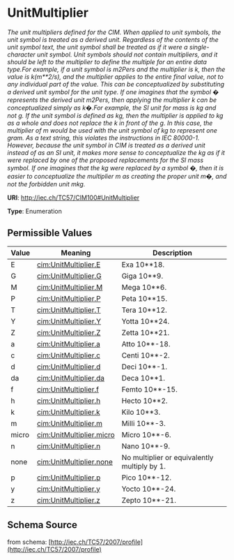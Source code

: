 # UnitMultiplier

_The unit multipliers defined for the CIM.  When applied to unit symbols, the unit symbol is treated as a derived unit. Regardless of the contents of the unit symbol text, the unit symbol shall be treated as if it were a single-character unit symbol. Unit symbols should not contain multipliers, and it should be left to the multiplier to define the multiple for an entire data type.For example, if a unit symbol is m2Pers and the multiplier is k, then the value is k(m**2/s), and the multiplier applies to the entire final value, not to any individual part of the value. This can be conceptualized by substituting a derived unit symbol for the unit type. If one imagines that the symbol � represents the derived unit m2Pers, then applying the multiplier k can be conceptualized simply as k�.For example, the SI unit for mass is kg and not g.  If the unit symbol is defined as kg, then the multiplier is applied to kg as a whole and does not replace the k in front of the g. In this case, the multiplier of m would be used with the unit symbol of kg to represent one gram.  As a text string, this violates the instructions in IEC 80000-1. However, because the unit symbol in CIM is treated as a derived unit instead of as an SI unit, it makes more sense to conceptualize the kg as if it were replaced by one of the proposed replacements for the SI mass symbol. If one imagines that the kg were replaced by a symbol �, then it is easier to conceptualize the multiplier m as creating the proper unit m�, and not the forbidden unit mkg._

**URI**: http://iec.ch/TC57/CIM100#UnitMultiplier

**Type**: Enumeration

## Permissible Values

| Value | Meaning | Description |
| --- | --- | --- |
| E | [cim:UnitMultiplier.E](http://iec.ch/TC57/CIM100#UnitMultiplier.E) | Exa 10**18. |
| G | [cim:UnitMultiplier.G](http://iec.ch/TC57/CIM100#UnitMultiplier.G) | Giga 10**9. |
| M | [cim:UnitMultiplier.M](http://iec.ch/TC57/CIM100#UnitMultiplier.M) | Mega 10**6. |
| P | [cim:UnitMultiplier.P](http://iec.ch/TC57/CIM100#UnitMultiplier.P) | Peta 10**15. |
| T | [cim:UnitMultiplier.T](http://iec.ch/TC57/CIM100#UnitMultiplier.T) | Tera 10**12. |
| Y | [cim:UnitMultiplier.Y](http://iec.ch/TC57/CIM100#UnitMultiplier.Y) | Yotta 10**24. |
| Z | [cim:UnitMultiplier.Z](http://iec.ch/TC57/CIM100#UnitMultiplier.Z) | Zetta 10**21. |
| a | [cim:UnitMultiplier.a](http://iec.ch/TC57/CIM100#UnitMultiplier.a) | Atto 10**-18. |
| c | [cim:UnitMultiplier.c](http://iec.ch/TC57/CIM100#UnitMultiplier.c) | Centi 10**-2. |
| d | [cim:UnitMultiplier.d](http://iec.ch/TC57/CIM100#UnitMultiplier.d) | Deci 10**-1. |
| da | [cim:UnitMultiplier.da](http://iec.ch/TC57/CIM100#UnitMultiplier.da) | Deca 10**1. |
| f | [cim:UnitMultiplier.f](http://iec.ch/TC57/CIM100#UnitMultiplier.f) | Femto 10**-15. |
| h | [cim:UnitMultiplier.h](http://iec.ch/TC57/CIM100#UnitMultiplier.h) | Hecto 10**2. |
| k | [cim:UnitMultiplier.k](http://iec.ch/TC57/CIM100#UnitMultiplier.k) | Kilo 10**3. |
| m | [cim:UnitMultiplier.m](http://iec.ch/TC57/CIM100#UnitMultiplier.m) | Milli 10**-3. |
| micro | [cim:UnitMultiplier.micro](http://iec.ch/TC57/CIM100#UnitMultiplier.micro) | Micro 10**-6. |
| n | [cim:UnitMultiplier.n](http://iec.ch/TC57/CIM100#UnitMultiplier.n) | Nano 10**-9. |
| none | [cim:UnitMultiplier.none](http://iec.ch/TC57/CIM100#UnitMultiplier.none) | No multiplier or equivalently multiply by 1. |
| p | [cim:UnitMultiplier.p](http://iec.ch/TC57/CIM100#UnitMultiplier.p) | Pico 10**-12. |
| y | [cim:UnitMultiplier.y](http://iec.ch/TC57/CIM100#UnitMultiplier.y) | Yocto 10**-24. |
| z | [cim:UnitMultiplier.z](http://iec.ch/TC57/CIM100#UnitMultiplier.z) | Zepto 10**-21. |
## Schema Source

from schema: [http://iec.ch/TC57/2007/profile](http://iec.ch/TC57/2007/profile)
